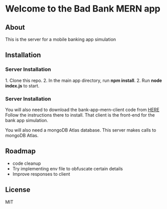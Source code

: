<h1>Welcome to the Bad Bank MERN app</h1>
<h2>About</h2>
<p>This is the server for a mobile banking app simulation</p>
<h2>Installation</h2>
<h3>Server Installation</h3>
<p>1. Clone this repo.  2. In the main app directory, run <b>npm install</b>.  2. Run <b>node index.js</b> to start. </p>
<h3>Server Installation</h3>
<p>You will also need to download the bank-app-mern-client code from <a href="https://github.com/eliotmatrva/bank-sim-mern-client">HERE</a>  Follow the instructions there to install.  That client is the front-end for the bank app simulation.
<p>You will also need a mongoDB Atlas database.  This server makes calls to mongoDB Atlas.
<h2>Roadmap</h2>
<ul>
<li>code cleanup</li>
<li>Try implementing env file to obfuscate certain details</li>
<li>Improve responses to client</li>
</ul>
<h2>License</h2>
<p>MIT</p>

